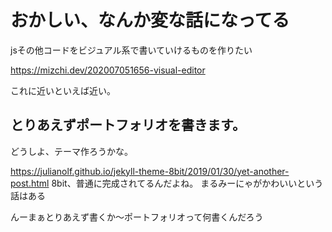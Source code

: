# おかしい、なんか変な話になってる
jsその他コードをビジュアル系で書いていけるものを作りたい

https://mizchi.dev/202007051656-visual-editor

これに近いといえば近い。


## とりあえずポートフォリオを書きます。
どうしよ、テーマ作ろうかな。

https://julianolf.github.io/jekyll-theme-8bit/2019/01/30/yet-another-post.html
8bit、普通に完成されてるんだよね。
まるみーにゃがかわいいという話はある

んーまぁとりあえず書くか～ポートフォリオって何書くんだろう